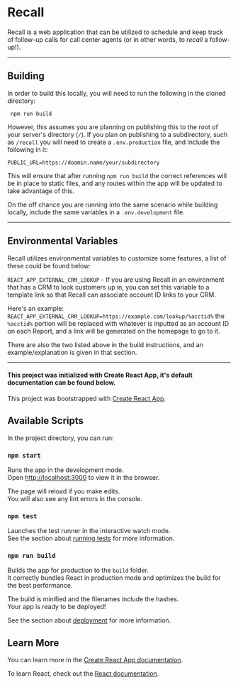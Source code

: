 # Recall

Recall is a web application that can be utilized to schedule and keep track of follow-up calls for call center agents (or in other words, to _recall_ a follow-up!). 

---
## Building
In order to build this locally, you will need to run the following in the cloned directory:

` npm run build`

However, this assumes you are planning on publishing this to the root of your server's directory (`/`). If you plan on publishing to a subdirectory, such as `/recall` you will need to create a `.env.production` file, and include the following in it:

```
PUBLIC_URL=https://doamin.name/your/subdirectory

```

This will ensure that after running `npm run build` the correct references will be in place to static files, and any routes within the app will be updated to take advantage of this.

On the off chance you are running into the same scenario while building locally, include the same variables in a `.env.development` file.

---
## Environmental Variables

Recall utilizes environmental variables to customize some features, a list of these could be found below:

`REACT_APP_EXTERNAL_CRM_LOOKUP` - If you are using Recall in an environment that has a CRM to look customers up in, you can set this variable to a template link so that Recall can associate account ID links to your CRM. 

Here's an example:
```REACT_APP_EXTERNAL_CRM_LOOKUP=https://example.com/lookup/%acctid%``` the `%acctid%` portion will be replaced with whatever is inputted as an account ID on each Report, and a link will be generated on the homepage to go to it.

There are also the two listed above in the build instructions, and an example/explanation is given in that section.

----

#### This project was initialized with Create React App, it's default documentation can be found below.

This project was bootstrapped with [Create React App](https://github.com/facebook/create-react-app).

## Available Scripts

In the project directory, you can run:

### `npm start`

Runs the app in the development mode.<br />
Open [http://localhost:3000](http://localhost:3000) to view it in the browser.

The page will reload if you make edits.<br />
You will also see any lint errors in the console.

### `npm test`

Launches the test runner in the interactive watch mode.<br />
See the section about [running tests](https://facebook.github.io/create-react-app/docs/running-tests) for more information.

### `npm run build`

Builds the app for production to the `build` folder.<br />
It correctly bundles React in production mode and optimizes the build for the best performance.

The build is minified and the filenames include the hashes.<br />
Your app is ready to be deployed!

See the section about [deployment](https://facebook.github.io/create-react-app/docs/deployment) for more information.


## Learn More

You can learn more in the [Create React App documentation](https://facebook.github.io/create-react-app/docs/getting-started).

To learn React, check out the [React documentation](https://reactjs.org/).
